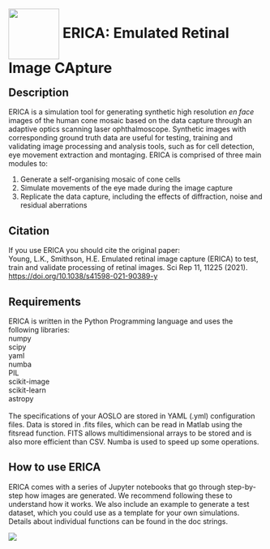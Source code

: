 
<div style="float: left">
    <h1> <img src="https://user-images.githubusercontent.com/47796061/97297065-6c161d80-1849-11eb-949b-390894dd41fa.png" width="100" height="100" valign="middle"> ERICA: Emulated Retinal Image CApture </h1>
</div>


## Description
ERICA is a simulation tool for generating synthetic high resolution *en face* images of the human cone mosaic based on the data capture through an adaptive optics scanning laser ophthalmoscope. Synthetic images with corresponding ground truth data are useful for testing, training and validating image processing and analysis tools, such as for cell detection, eye movement extraction and montaging. ERICA is comprised of three main modules to:

1. Generate a self-organising mosaic of cone cells
2. Simulate movements of the eye made during the image capture
3. Replicate the data capture, including the effects of diffraction, noise and residual aberrations

## Citation
If you use ERICA you should cite the original paper:<br/>
Young, L.K., Smithson, H.E. Emulated retinal image capture (ERICA) to test, train and validate processing of retinal images. Sci Rep 11, 11225 (2021). https://doi.org/10.1038/s41598-021-90389-y<br/>
  
## Requirements
ERICA is written in the Python Programming language and uses the following libraries:
<br/>
numpy<br/>
scipy<br/>
yaml<br/>
numba<br/>
PIL<br/>
scikit-image<br/>
scikit-learn<br/>
astropy<br/>
<br/>
The specifications of your AOSLO are stored in YAML (.yml) configuration files. 
Data is stored in .fits files, which can be read in Matlab using the fitsread function. FITS allows multidimensional arrays to be stored and is also more efficient than CSV. 
Numba is used to speed up some operations.
<br/>
## How to use ERICA
ERICA comes with a series of Jupyter notebooks that go through step-by-step how images are generated. We recommend following these to understand how it works. We also include an example to generate a test dataset, which you could use as a template for your own simulations. Details about individual functions can be found in the doc strings.


<img src="https://user-images.githubusercontent.com/47796061/96901110-bdf62680-148a-11eb-98f2-ad0b82c389ac.png">

